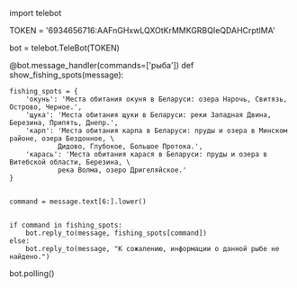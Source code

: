 import telebot


TOKEN = '6934656716:AAFnGHxwLQXOtKrMMKGRBQIeQDAHCrptlMA'


bot = telebot.TeleBot(TOKEN)


@bot.message_handler(commands=['рыба'])
def show_fishing_spots(message):
   
    fishing_spots = {
        'окунь': 'Места обитания окуня в Беларуси: озера Нарочь, Свитязь, Острово, Черное.',
        'щука': 'Места обитания щуки в Беларуси: реки Западная Двина, Березина, Припять, Днепр.',
        'карп': 'Места обитания карпа в Беларуси: пруды и озера в Минском районе, озера Бездонное, \
                Дидово, Глубокое, Большое Протока.',
        'карась': 'Места обитания карася в Беларуси: пруды и озера в Витебской области, Березина, \
                река Волма, озеро Дригеляйское.'
    }

    
    command = message.text[6:].lower()

 
    if command in fishing_spots:
        bot.reply_to(message, fishing_spots[command])
    else:
        bot.reply_to(message, "К сожалению, информации о данной рыбе не найдено.")


bot.polling()
